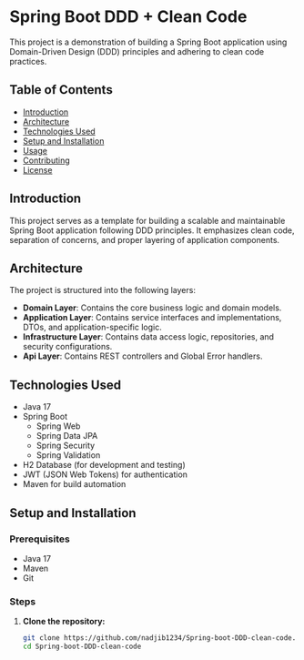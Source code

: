 # Spring Boot DDD + Clean Code

This project is a demonstration of building a Spring Boot application using Domain-Driven Design (DDD) principles and adhering to clean code practices.

## Table of Contents

- [Introduction](#introduction)
- [Architecture](#architecture)
- [Technologies Used](#technologies-used)
- [Setup and Installation](#setup-and-installation)
- [Usage](#usage)
- [Contributing](#contributing)
- [License](#license)

## Introduction

This project serves as a template for building a scalable and maintainable Spring Boot application following DDD principles. It emphasizes clean code, separation of concerns, and proper layering of application components.

## Architecture

The project is structured into the following layers:

- **Domain Layer**: Contains the core business logic and domain models.
- **Application Layer**: Contains service interfaces and implementations, DTOs, and application-specific logic.
- **Infrastructure Layer**: Contains data access logic, repositories, and security configurations.
- **Api Layer**: Contains REST controllers and Global Error handlers.
## Technologies Used

- Java 17
- Spring Boot
  - Spring Web
  - Spring Data JPA
  - Spring Security
  - Spring Validation
- H2 Database (for development and testing)
- JWT (JSON Web Tokens) for authentication
- Maven for build automation

## Setup and Installation

### Prerequisites

- Java 17
- Maven
- Git

### Steps

1. **Clone the repository:**
   ```sh
   git clone https://github.com/nadjib1234/Spring-boot-DDD-clean-code.git
   cd Spring-boot-DDD-clean-code
